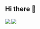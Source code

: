 ## Hi there 👋

<a href="https://github.com/CMCeron/CMCeron-readme-stats">
  <img align="center" src="https://github-readme-stats.vercel.app/api/pin/?username=CMCeron&repo=github-readme-stats&theme=buefy" />
</a>
<a href="https://github.com/CMCeron/CMCeron.github.io">
  <img align="center" src="https://github-readme-stats.vercel.app/api/pin/?username=CMCeron&repo=anuraghazra.github.io&theme=buefy" />
</a>
<!--
**CMCeron/CMCeron** is a ✨ _special_ ✨ repository because its `README.md` (this file) appears on your GitHub profile.

Here are some ideas to get you started:

- 🔭 I’m currently working on ...
- 🌱 I’m currently learning ...
- 👯 I’m looking to collaborate on ...
- 🤔 I’m looking for help with ...
- 💬 Ask me about ...
- 📫 How to reach me: ...
- 😄 Pronouns: ...
- ⚡ Fun fact: ...
-->
